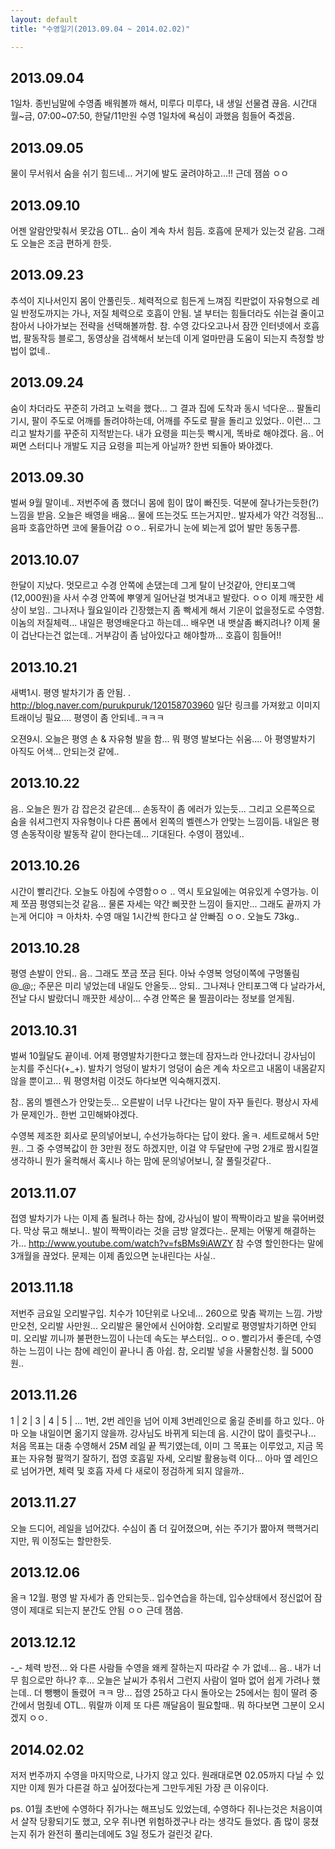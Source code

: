 ```yaml
---
layout: default
title: "수영일기(2013.09.04 ~ 2014.02.02)"

---
```



## 2013.09.04
1일차. 종빈님말에 수영좀 배워볼까 해서, 미루다 미루다, 내 생일 선물겸 끊음.
시간대 월~금, 07:00~07:50, 한달/11만원
수영 1일차에 욕심이 과했음 힘들어 죽겠음.


## 2013.09.05
물이 무서워서 숨을 쉬기 힘드네…
거기에 발도 굴려야하고…!!
근데 잼씀 ㅇㅇ


## 2013.09.10
어젠 알람안맞춰서 못갔음 OTL..
숨이 계속 차서 힘듬. 호흡에 문제가 있는것 같음. 그래도 오늘은 조금 편하게 한듯.


## 2013.09.23
추석이 지나서인지 몸이 안풀린듯.. 체력적으로 힘든게 느껴짐
킥판없이 자유형으로 레일 반정도까지는 가나, 저질 체력으로 호흡이 안됨.
낼 부터는 힘들더라도 쉬는걸 줄이고 참아서 나아가보는 전략을 선택해볼까함.
참. 수영 갔다오고나서 잠깐 인터넷에서 호흡법, 팔동작등 블로그, 동영상을 검색해서 보는데 이게 얼마만큼 도움이 되는지 측정할 방법이 없네.. 


## 2013.09.24
숨이 차더라도 꾸준히 가려고 노력을 했다... 그 결과 집에 도착과 동시 넉다운…
팔돌리기시, 팔이 주도로 어깨를 돌려야하는데, 어깨를 주도로 팔을 돌리고 있었다.. 이런...
그리고 발차기를 꾸준히 지적받는다. 내가 요령을 피는듯 빡시게, 똑바로 해야겠다.
음.. 어쩌면 스터디나 개발도 지금 요령을 피는게 아닐까? 한번 되돌아 봐야겠다.


## 2013.09.30
벌써 9월 말이네.. 저번주에 좀 했더니 몸에 힘이 많이 빠진듯. 덕분에 잘나가는듯한(?) 느낌을 받음.
오늘은 배영을 배움... 물에 뜨는것도 뜨는거지만.. 발자세가 약간 걱정됨…
음파 호흡안하면 코에 물들어감 ㅇㅇ.. 뒤로가니 눈에 뵈는게 없어 발만 동동구름.


## 2013.10.07
한달이 지났다.
멋모르고 수경 안쪽에 손댔는데 그게 탈이 난것같아, 안티포그액(12,000원)을 사서 수경 안쪽에 뿌옇게 일어난걸 벗겨내고 발랐다. ㅇㅇ 이제 깨끗한 세상이 보임.. 그나저나 월요일이라 긴장했는지 좀 빡세게 해서 기운이 없을정도로 수영함. 이놈의 저질체력... 내일은 평영배운다고 하는데... 배우면 내 뱃살좀 빠지려나? 이제 물이 겁난다는건 없는데.. 거부감이 좀 남아있다고 해야할까... 호흡이 힘들어!!


## 2013.10.21
새벽1시.
평영 발차기가 좀 안됨. .
http://blog.naver.com/purukpuruk/120158703960
일단 링크를 가져왔고 이미지 트래이닝 필요.... 평영이 좀 안되네..ㅋㅋㅋ 


오젼9시.
오늘은 평영 손 & 자유형 발을 함... 뭐 평영 발보다는 쉬움.... 아 평영발차기 아직도 어색... 안되는것 같에.. 


## 2013.10.22
음.. 오늘은 뭔가 감 잡은것 같은데... 손동작이 좀 에러가 있는듯…
그리고 오른쪽으로 숨을 숴셔그런지 자유형이나 다른 폼에서 왼쪽의 벨렌스가 안맞는 느낌이듬.
내일은 평영 손동작이랑 발동작 같이 한다는데... 기대된다.
수영이 잼있네..


## 2013.10.26
시간이 빨리간다.
오늘도 아침에 수영함ㅇㅇ .. 역시 토요일에는 여유있게 수영가능. 이제 쪼끔 평영되는것 같음…
물론 자세는 약간 삐끗한 느낌이 들지만... 그래도 끝까지 가는게 어디야 ㅋ
아차차. 수영 매일 1시간씩 한다고 살 안빠짐 ㅇㅇ. 오늘도 73kg..


## 2013.10.28
평영 손발이 안되.. 음.. 그래도 쪼금 쪼금 된다. 아놔 수영복 엉덩이쪽에 구멍뚤림 @_@;;
주문은 미리 넣었는데 내일도 안올듯... 앙되..
그나져나 안티포그액 다 날라가서, 전날 다시 발랐더니 깨끗한 세상이…
수경 안쪽은 물 찔끔이라는 정보를 얻게됨.


## 2013.10.31
벌써 10월달도 끝이네. 어제 평영발차기한다고 했는데 잠자느라 안나갔더니 강사님이 눈치를 주신다(+_+).
발차기 엉덩이 발차기 엉덩이 숨은 계속 차오르고 내몸이 내몸같지 않을 뿐이고... 뭐 평영처럼 이것도 하다보면 익숙해지겠지.

참.. 몸의 벨렌스가 안맞는듯... 오른발이 너무 나간다는 말이 자꾸 들린다.
평상시 자세가 문제인가.. 한번 고민해봐야겠다.

수영복 제조한 회사로 문의넣어보니, 수선가능하다는 답이 왔다. 올ㅋ. 세트로해서 5만원.. 그 중 수영복값이 한 3만원 정도 하겠지만, 이걸 약 두달만에 구멍 2개로 짬시킬껄 생각하니 뭔가 울컥해서 혹시나 하는 맘에 문의넣어보니, 잘 풀릴것같다..


## 2013.11.07
접영 발차기가 나는 이제 좀 될려나 하는 참에, 강사님이 발이 짝짝이라고 발을 묶어버렸다.
막상 묶고 해보니.. 발이 짝짝이라는 것을 금방 알겠다는.. 문제는 어떻게 해결하는가…
http://www.youtube.com/watch?v=fsBMs9iAWZY
참 수영 할인한다는 말에 3개월을 끊었다. 문제는 이제 좀있으면 눈내린다는 사실..


## 2013.11.18
저번주 금요일 오리발구입. 치수가 10단위로 나오네... 260으로 맞춤 꽉끼는 느낌.
가방 만오천, 오리발 사만원...
오리발은 물안에서 신어야함. 오리발로 평영발차기하면 안되미.
오리발 끼니까 불편한느낌이 나는데 속도는 부스터임.. ㅇㅇ.
빨리가서 좋은데, 수영하는 느낌이 나는 참에 레인이 끝나니 좀 아쉽.
참, 오리발 넣을 사물함신청. 월 5000원..


## 2013.11.26

1 | 2 | 3 | 4 | 5 | …
1번, 2번 레인을 넘어 이제 3번레인으로 옮길 준비를 하고 있다.. 아마 오늘 내일이면 옮기지 않을까. 강사님도 바뀌게 되는데 음. 시간이 많이 흘럿구나…
처음 목표는 대충 수영해서 25M 레일 끝 찍기였는데, 이미 그 목표는 이루었고,
지금 목표는 자유형 팔꺽기 잘하기, 접영 호흡밑 자세, 오리발 활용능력 이다…
아마 옆 레인으로 넘어가면, 체력 및 호흡 자세 다 새로이 정검하게 되지 않을까..


## 2013.11.27
오늘 드디어, 레일을 넘어갔다. 수심이 좀 더 깊어졌으며, 쉬는 주기가 짦아져 핵핵거리지만, 뭐 이정도는 할만한듯.


## 2013.12.06
올ㅋ 12월.
평영 발 자세가 좀 안되는듯.. 입수연습을 하는데, 입수상태에서 정신없어 잠영이 제대로 되는지 분간도 안됨 ㅇㅇ 근데 잼씀.


## 2013.12.12
-_- 체력 방전... 와 다른 사람들 수영을 왜케 잘하는지 따라갈 수 가 없네... 음.. 내가 너무 힘으로만 하나? 후... 오늘은 날씨가 추워서 그런지 사람이 얼마 없어 쉽게 가려나 했는데.. 더 뺑뺑이 돌렸어 ㅋㅋ 망... 접영 25하고 다시 돌아오는 25에서는 힘이 딸려 중간에서 멈줬네 OTL.. 뭐랄까 이제 또 다른 깨달음이 필요할때.. 뭐 하다보면 그분이 오시겠지 ㅇㅇ.


## 2014.02.02
저저 번주까지 수영을 마지막으로, 나가지 않고 있다.
원래대로면 02.05까지 다닐 수 있지만 이제 뭔가 다른걸 하고 싶어젔다는게 그만두게된 가장 큰 이유이다.


ps. 01월 초반에 수영하다 쥐가나는 해프닝도 있었는데, 수영하다 쥐나는것은 처음이여서 살작 당황되기도 했고, 오우 쥐나면 위험하겠구나 라는 생각도 들었다. 좀 많이 뭉쳤는지 쥐가 완전히 풀리는데에도 3일 정도가 걸린것 같다.
